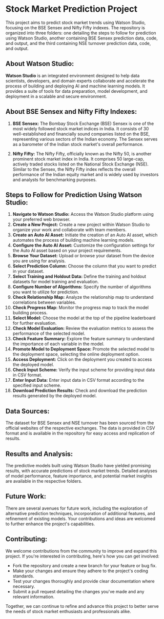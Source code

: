 # Stock Market Prediction Project

This project aims to predict stock market trends using Watson Studio, focusing on the BSE Sensex and Nifty Fifty indexes. The repository is organized into three folders: one detailing the steps to follow for prediction using Watson Studio, another containing BSE Sensex prediction data, code, and output, and the third containing NSE turnover prediction data, code, and output.

## About Watson Studio:

**Watson Studio** is an integrated environment designed to help data scientists, developers, and domain experts collaborate and accelerate the process of building and deploying AI and machine learning models. It provides a suite of tools for data preparation, model development, and deployment in a scalable and secure environment.

## About BSE Sensex and Nifty Fifty Indexes:

1. **BSE Sensex:** The Bombay Stock Exchange (BSE) Sensex is one of the most widely followed stock market indices in India. It consists of 30 well-established and financially sound companies listed on the BSE, representing various sectors of the Indian economy. The Sensex serves as a barometer of the Indian stock market's overall performance.

2. **Nifty Fifty:** The Nifty Fifty, officially known as the Nifty 50, is another prominent stock market index in India. It comprises 50 large-cap, actively traded stocks listed on the National Stock Exchange (NSE). Similar to the Sensex, the Nifty Fifty index reflects the overall performance of the Indian equity market and is widely used by investors and analysts for benchmarking purposes.

## Steps to Follow for Prediction Using Watson Studio:

1. **Navigate to Watson Studio:** Access the Watson Studio platform using your preferred web browser.
2. **Create a New Project:** Create a new project within Watson Studio to organize your work and collaborate with team members.
3. **Create an Auto AI Asset:** Initiate the creation of an Auto AI asset, which automates the process of building machine learning models.
4. **Configure the Auto AI Asset:** Customize the configuration settings for the Auto AI asset based on your project requirements.
5. **Browse Your Dataset:** Upload or browse your dataset from the device you are using for analysis.
6. **Select Prediction Column:** Choose the column that you want to predict in your dataset.
7. **Select Training and Holdout Data:** Define the training and holdout datasets for model training and evaluation.
8. **Configure Number of Algorithms:** Specify the number of algorithms you want to utilize for prediction.
9. **Check Relationship Map:** Analyze the relationship map to understand correlations between variables.
10. **Check Progress Map:** Monitor the progress map to track the model building process.
11. **Select Model:** Choose the model at the top of the pipeline leaderboard for further evaluation.
12. **Check Model Evaluation:** Review the evaluation metrics to assess the performance of the selected model.
13. **Check Feature Summary:** Explore the feature summary to understand the importance of each variable in the model.
14. **Promote Model to Deployment Space:** Promote the selected model to the deployment space, selecting the online deployment option.
15. **Access Deployment:** Click on the deployment you created to access the deployed model.
16. **Check Input Scheme:** Verify the input scheme for providing input data in CSV format.
17. **Enter Input Data:** Enter input data in CSV format according to the specified input scheme.
18. **Download Prediction Results:** Check and download the prediction results generated by the deployed model.

## Data Sources:

The dataset for BSE Sensex and NSE turnover has been sourced from the official websites of the respective exchanges. The data is provided in CSV format and is available in the repository for easy access and replication of results.

## Results and Analysis:

The predictive models built using Watson Studio have yielded promising results, with accurate predictions of stock market trends. Detailed analyses of model performance, feature importance, and potential market insights are available in the respective folders.

## Future Work:

There are several avenues for future work, including the exploration of alternative prediction techniques, incorporation of additional features, and refinement of existing models. Your contributions and ideas are welcomed to further enhance the project's capabilities.

## Contributing:

We welcome contributions from the community to improve and expand this project. If you're interested in contributing, here's how you can get involved:

- Fork the repository and create a new branch for your feature or bug fix.
- Make your changes and ensure they adhere to the project's coding standards.
- Test your changes thoroughly and provide clear documentation where necessary.
- Submit a pull request detailing the changes you've made and any relevant information.

Together, we can continue to refine and advance this project to better serve the needs of stock market enthusiasts and professionals alike.




